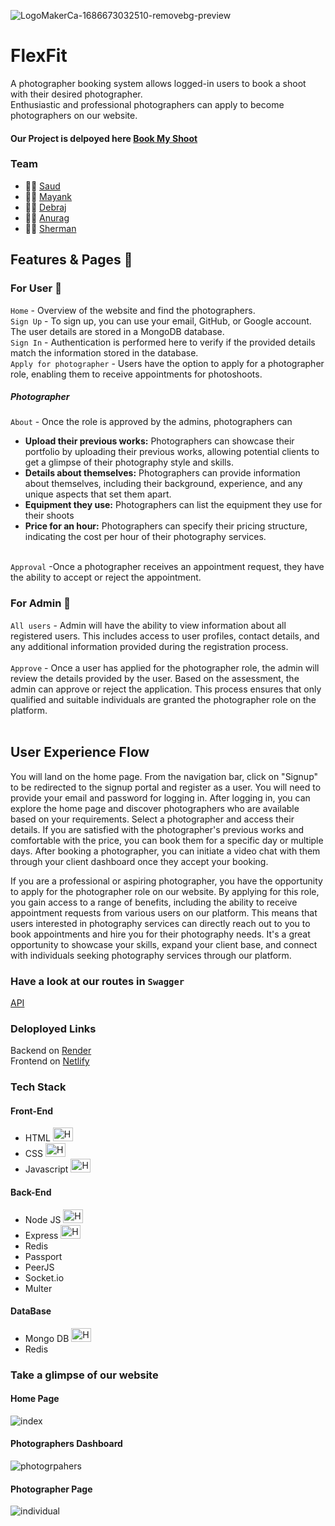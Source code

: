 ![LogoMakerCa-1686673032510-removebg-preview](https://github.com/mohammadsaud-0110/chic-smell-305/assets/112760057/cea36a32-7448-4758-8b2b-b2a81b0a3603)


# FlexFit

A photographer booking system allows logged-in users to book a shoot with their desired photographer. <br>
Enthusiastic and professional photographers can apply to become photographers on our website.

#### Our Project is delpoyed here [Book My Shoot](https://bookmyshoot.netlify.app/)

### Team 
- :man_technologist: [Saud](https://www.linkedin.com/in/mdsaud/)
- :man_technologist: [Mayank](https://www.linkedin.com/in/mayank-kiran-khobragade/)
- :man_technologist: [Debraj](https://www.linkedin.com/in/debrajj/)
- :man_technologist: [Anurag](https://www.linkedin.com/in/)
- :man_technologist: [Sherman](https://www.linkedin.com/in/sharman-debnath-8878a8205/)

## Features & Pages :page_facing_up:

### For User 	:adult:
`Home` - Overview of the website and find the photographers. <br>
`Sign Up` -  To sign up, you can use your email, GitHub, or Google account. The user details are stored in a MongoDB database. <br>
`Sign In` - Authentication is performed here to verify if the provided details match the information stored in the database. <br>
`Apply for photographer` - Users have the option to apply for a photographer role, enabling them to receive appointments for photoshoots. <br>

##### Photographer
`About` - Once the role is approved by the admins, photographers can 
- **Upload their previous works:** Photographers can showcase their portfolio by uploading their previous works, allowing potential clients to get a glimpse of their photography style and skills. 
- **Details about themselves:** Photographers can provide information about themselves, including their background, experience, and any unique aspects that set them apart.
- **Equipment they use:** Photographers can list the equipment they use for their shoots
- **Price for an hour:** Photographers can specify their pricing structure, indicating the cost per hour of their photography services.  <br> <br>

`Approval` -Once a photographer receives an appointment request, they have the ability to accept or reject the appointment. 

### For Admin 	:guard:
`All users` - Admin will have the ability to view information about all registered users. This includes access to user profiles, contact details, and any additional information provided during the registration process. <br> <br>
`Approve` - Once a user has applied for the photographer role, the admin will review the details provided by the user. Based on the assessment, the admin can approve or reject the application. This process ensures that only qualified and suitable individuals are granted the photographer role on the platform. <br> <br>

## User Experience Flow
You will land on the home page. From the navigation bar, click on "Signup" to be redirected to the signup portal and register as a user. You will need to provide your email and password for logging in. After logging in, you can explore the home page and discover photographers who are available based on your requirements. Select a photographer and access their details. If you are satisfied with the photographer's previous works and comfortable with the price, you can book them for a specific day or multiple days. After booking a photographer, you can initiate a video chat with them through your client dashboard once they accept your booking.

If you are a professional or aspiring photographer, you have the opportunity to apply for the photographer role on our website. By applying for this role, you gain access to a range of benefits, including the ability to receive appointment requests from various users on our platform. This means that users interested in photography services can directly reach out to you to book appointments and hire you for their photography needs. It's a great opportunity to showcase your skills, expand your client base, and connect with individuals seeking photography services through our platform.

### Have a look at our routes in `Swagger`

[API](https://bookmyshoot-backend.onrender.com/api-docs)

### Deloployed Links
Backend on [Render](https://bookmyshoot-backend.onrender.com) <br>
Frontend on [Netlify](https://bookmyshoot.netlify.app/)

### Tech Stack

#### Front-End
-  HTML <img src="https://raw.githubusercontent.com/get-icon/geticon/fc0f660daee147afb4a56c64e12bde6486b73e39/icons/html-5.svg" alt="HTML Icon" width="32" height="22">
-  CSS  <img src="https://raw.githubusercontent.com/get-icon/geticon/fc0f660daee147afb4a56c64e12bde6486b73e39/icons/css-3.svg" alt="HTML Icon" width="32" height="22">
-  Javascript  <img src="https://raw.githubusercontent.com/get-icon/geticon/fc0f660daee147afb4a56c64e12bde6486b73e39/icons/javascript.svg" alt="HTML Icon" width="32" height="22">

#### Back-End
-  Node JS  <img src="https://raw.githubusercontent.com/get-icon/geticon/fc0f660daee147afb4a56c64e12bde6486b73e39/icons/nodejs.svg" alt="HTML Icon" width="32" height="22">
-  Express  <img src="https://raw.githubusercontent.com/get-icon/geticon/fc0f660daee147afb4a56c64e12bde6486b73e39/icons/express.svg" alt="HTML Icon" width="32" height="22">
-  Redis
-  Passport
-  PeerJS
-  Socket.io
-  Multer

#### DataBase
-  Mongo DB  <img src="https://raw.githubusercontent.com/get-icon/geticon/fc0f660daee147afb4a56c64e12bde6486b73e39/icons/mongodb-icon.svg" alt="HTML Icon" width="32" height="22">
-  Redis

### Take a glimpse of our website

#### Home Page
![index](https://github.com/git-rishab/accessible-juice-7886/assets/114225283/4975d61a-6fc2-4c14-ae97-acd8be0d586b)


#### Photographers Dashboard
![photogrpahers](https://github.com/git-rishab/accessible-juice-7886/assets/114225283/de0d6ff6-2e94-4f02-9c9d-e15098caa654)


#### Photographer Page

![individual](https://github.com/git-rishab/accessible-juice-7886/assets/114225283/05bd5907-0e3c-46f0-9070-d5611afca54a)
